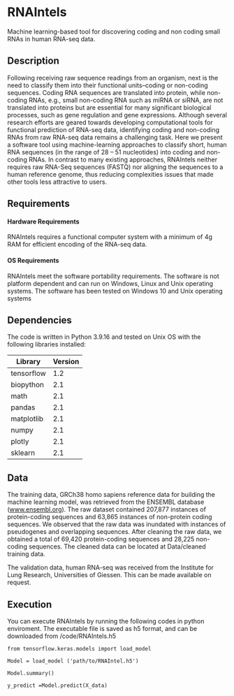 # RNAIntels
Machine learning-based tool for discovering coding and non coding small RNAs in human RNA-seq data.
## Description
Following receiving raw sequence readings from an organism, next is the need to classify them into their functional units–coding or non-coding sequences. Coding RNA sequences are translated into protein, while non-coding RNAs, e.g., small non-coding RNA such as miRNA or siRNA, are not translated into proteins but are essential for many significant biological processes, such as gene regulation and gene expressions. Although several research efforts are geared towards developing computational tools for functional prediction of RNA-seq data, identifying coding and non-coding RNAs from raw RNA-seq data remains a challenging task. Here we present a software tool using machine-learning approaches to classify short, human RNA sequences (in the range of 28 – 51 nucleotides) into coding and non-coding RNAs. In contrast to many existing approaches, RNAIntels neither requires raw RNA-Seq sequences (FASTQ) nor aligning the sequences to a human reference genome, thus reducing complexities issues that made other tools less attractive to users.
## Requirements
#### Hardware Requirements
RNAIntels requires a  functional computer system with a minimum of 4g RAM for efficient encoding of the RNA-seq data.

#### OS Requirements
RNAIntels meet the software portability requirements. The software is not platform dependent and can run on Windows, Linux and Unix operating systems. The software has been tested on Windows 10 and Unix operating systems


## Dependencies
The code is written in Python 3.9.16 and tested on Unix OS with the following libraries installed:

Library | Version
--- | --- 
tensorflow | 1.2
biopython | 2.1
math | 2.1
pandas | 2.1
matplotlib | 2.1
numpy | 2.1
plotly | 2.1
sklearn| 2.1


## Data
The training data, GRCh38 homo sapiens reference data for building the machine learning model, was retrieved from the ENSEMBL database (www.ensembl.org). The raw dataset contained 207,877 instances of protein-coding sequences and 63,865 instances of non-protein coding sequences. We observed that the raw data was inundated with instances of pseudogenes and overlapping sequences. After cleaning the raw data, we obtained a total of 69,420 protein-coding sequences and 28,225 non-coding sequences.  The cleaned data can be located at Data/cleaned training data.

The validation data, human RNA-seq was received from the Institute for Lung Research, Universities of Giessen. This can be made available on request.

## Execution
You can execute RNAIntels by running the following codes in python enviroment. The executable file is saved as h5 format, and can be downloaded from /code/RNAIntels.h5

`from tensorflow.keras.models import load_model`

`Model = load_model ('path/to/RNAIntel.h5')`

`Model.summary()`

`y_predict =Model.predict(X_data)`
